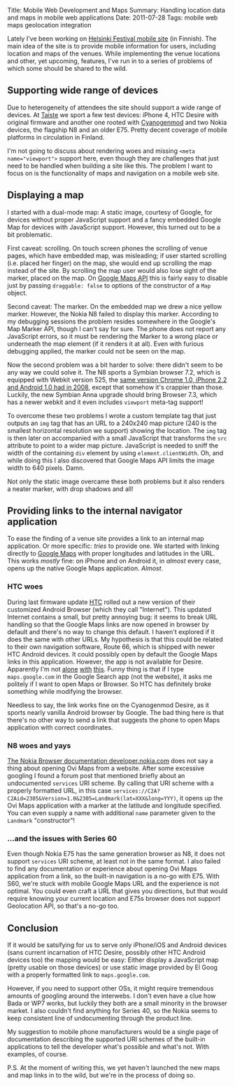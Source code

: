 Title: Mobile Web Development and Maps
Summary: Handling location data and maps in mobile web applications
Date: 2011-07-28
Tags: mobile web maps geolocation integration

Lately I've been working on
[Helsinki Festival mobile site](http://m.juhlaviikot.fi) (in Finnish).
The main idea of the site is to provide mobile information for users,
including location and maps of the venues. While implementing the
venue locations and other, yet upcoming, features, I've run in to a
series of problems of which some should be shared to the wild.

## Supporting wide range of devices

Due to heterogeneity of attendees the site should support a wide range
of devices. At [Taiste](http://taiste.fi) we sport a few test devices:
iPhone 4, HTC Desire with original firmware and another one rooted
with [Cyanogenmod](http://cyangenmod.com) and two Nokia devices, the
flagship N8 and an older E75. Pretty decent coverage of mobile
platforms in circulation in Finland.

I'm not going to discuss about rendering woes and missing `<meta
name="viewport">` support here, even though they are challenges that
just need to be handled when building a site like this. The problem I
want to focus on is the functionality of maps and navigation on a
mobile web site.

## Displaying a map

I started with a dual-mode map: A static image, courtesy of Google,
for devices without proper JavaScript support and a fancy embedded
Google Map for devices with JavaScript support. However, this turned
out to be a bit problematic.

First caveat: scrolling. On touch screen phones the scrolling of venue
pages, which have embedded map, was misleading; if user started
scrolling (i.e. placed her finger) on the map, she would end up
scrolling the map instead of the site. By scrolling the map user would
also lose sight of the marker, placed on the map. On
[Google Maps API](http://code.google.com/apis/maps/index.html) this is
fairly easy to disable just by passing `draggable: false` to options
of the constructor of a `Map` object.

Second caveat: The marker. On the embedded map we drew a nice yellow
marker. However, the Nokia N8 failed to display this marker. According
to my debugging sessions the problem resides somewhere in the Google's
Map Marker API, though I can't say for sure. The phone does not report
any JavaScript errors, so it must be rendering the Marker to a wrong
place or underneath the map element (if it renders it at all). Even
with furious debugging applied, the marker could not be seen on the
map.

Now the second problem was a bit harder to solve: there didn't seem to
be any way we could solve it. The N8 sports a Symbian browser 7.2,
which is equipped with Webkit version 525, the
[same version Chrome 1.0, iPhone 2.2 and Android 1.0 had in 2008](http://www.quirksmode.org/webkit.html#link2),
except that somehow it's crappier than those. Luckily, the new Symbian
Anna upgrade should bring Browser 7.3, which has a newer webkit and
it even includes `viewport` meta-tag support!

To overcome these two problems I wrote a custom template tag that just
outputs an `img` tag that has an URL to a 240x240 map picture (240 is
the smallest horizontal resolution we support) showing the location.
The `img` tag is then later on accompanied with a small JavaScript
that transforms the `src` attribute to point to a wider map picture.
JavaScript is needed to sniff the width of the containing `div`
element by using `element.clientWidth`. Oh, and while doing this I
also discovered that Google Maps API limits the image width to 640
pixels. Damn.

Not only the static image overcame these both problems but it also
renders a neater marker, with drop shadows and all!

## Providing links to the internal navigator application

To ease the finding of a venue site provides a link to an internal map
application. Or more specific: *tries* to provide one. We started with
linking directly to [Google Maps](http://maps.google.com/) with proper
longitudes and latitudes in the URL. This works *mostly* fine: on
iPhone and on Android it, in *almost* every case, opens up the native
Google Maps application. *Almost*.

### HTC woes

During last firmware update [HTC](http://htc.com/) rolled out a new
version of their customized Android Browser (which they call
"Internet"). This updated Internet contains a small, but pretty
annoying bug: it seems to break URL handling so that the Google Maps
links are now opened in browser by default and there's no way to
change this default. I haven't explored if it does the same with other
URLs. My hypothesis is that this could be related to their own
navigation software, Route 66, which is shipped with newer HTC Android
devices. It could possibly open by default the Google Maps links in
this application. However, the app is not available for Desire.
Apparently I'm not
[alone](http://www.google.ru/support/forum/p/Google+Mobile/thread?tid=635945813b796094&hl=en)
[with](http://www.google.ru/support/forum/p/Google+Mobile/thread?tid=10cad2d45a87a24f&hl=en)
[this](http://www.google.com/support/forum/p/maps/thread?tid=73662f90526a8cca&hl=en).
Funny thing is that if I type `maps.google.com` in the Google Search
app (not the website), it asks me politely if I want to open Maps or
Browser. So HTC has definitely broke something while modifying the
browser.

Needless to say, the link works fine on the Cyanogenmod Desire, as it
sports nearly vanilla Android browser by Google. The bad thing here
is that there's no other way to send a link that suggests the phone to
open Maps application with correct coordinates.

### N8 woes and yays

[The Nokia Browser documentation developer.nokia.com](http://www.developer.nokia.com/Resources/Library/Web/nokia-browsers.html)
does not say a thing about opening Ovi Maps from a website. After some
excessive googling I found a forum post that mentioned briefly about
an undocumented `services` URI scheme. By calling that URI scheme with
a properly formatted URL, in this case
`services://C2A?C2Aid=2305&Version=1.0&2305=Landmark(lat=XXX&long=YYY)`,
it opens up the Ovi Maps application with a marker at the latitude and
longitude specified. You can even supply a name with additional `name`
parameter given to the `Landmark` "constructor"!

### ...and the issues with Series 60

Even though Nokia E75 has the same generation browser as N8, it does
not support `services` URI scheme, at least not in the same format. I
also failed to find any documentation or experience about opening Ovi
Maps application from a link, so the built-in navigation is a no-go
with E75. With S60, we're stuck with mobile Google Maps URL and the
experience is not optimal. You could even craft a URL that gives you
directions, but that would require knowing your current location and
E75s browser does not support Geolocation API, so that's a no-go too.


## Conclusion

If it would be satsifying for us to serve only iPhone/iOS and Android
devices (sans current incarnation of HTC Desire, possibly other HTC
Android devices too) the mapping would be easy: Either display a
JavaScript map (pretty usable on those devices) or use static image
provided by El Goog with a properly formatted link to
`maps.google.com`.

However, if you need to support other OSs, it might require tremendous
amounts of googling around the interwebs. I don't even have a clue how
Bada or WP7 works, but luckily they both are a small minority in the
browser market. I also couldn't find anything for Series 40, so the
Nokia seems to keep consistent line of undocumenting through the
product line.

My suggestion to mobile phone manufacturers would be a single page of
documentation describing the supported URI schemes of the built-in
applications to tell the developer what's possible and what's not.
With examples, of course.

P.S. At the moment of writing this, we yet haven't launched the new
maps and map links in to the wild, but we're in the process of doing
so.
